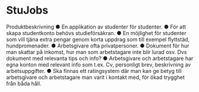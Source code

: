 # StuJobs
Produktbeskrivning
● En applikation av studenter för studenter.
● För att skapa studentkonto behövs studieförsäkran.
● En möjlighet för studenter som vill tjäna extra pengar genom korta
uppdrag som till exempel flyttstäd, hundpromenader.
● Arbetsgivare ofta privatpersoner.
● Dokument för hur man skattar på inkomst, hur man som arbetstagare
inte blir lurad osv. Dvs dokument med relevanta tips och info?
● Arbetsgivare och arbetstagare har egna konton med relevant info
som t.ex. Cv, personligt brev, beskrivning av arbetsuppgifter.
● Ska finnas ett ratingsystem där man kan ge betyg till arbetsgivare
och arbetstagare man varit i kontakt med, för ökad trygghet från
båda håll.
